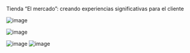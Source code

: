 Tienda “El mercado”: creando experiencias significativas para el cliente

![image](https://github.com/Karen-Aguilar/1_Proyecto_segmentacion/assets/151496907/6214aaf4-1a8e-48b6-be90-2a72e1895d98)


![image](https://github.com/Karen-Aguilar/1_Proyecto_segmentacion/assets/151496907/9a626d3a-13c2-42aa-a520-17e46455b26f)


![image](https://github.com/Karen-Aguilar/1_Proyecto_segmentacion/assets/151496907/6d891a8e-d1c4-4304-8b6d-cef36932de02)
![image](https://github.com/Karen-Aguilar/1_Proyecto_segmentacion/assets/151496907/5cd38368-841e-4207-8d08-4c836b3993e9)


